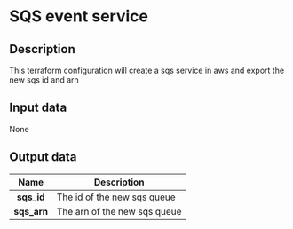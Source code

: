 # SQS event service

## Description
This terraform configuration will create a sqs service in aws and export the new sqs id and arn

## Input data
None

## Output data
| Name | Description |
|:---:| --- |
|**sqs_id**| The id of the new sqs queue |
|**sqs_arn**| The arn of the new sqs queue |